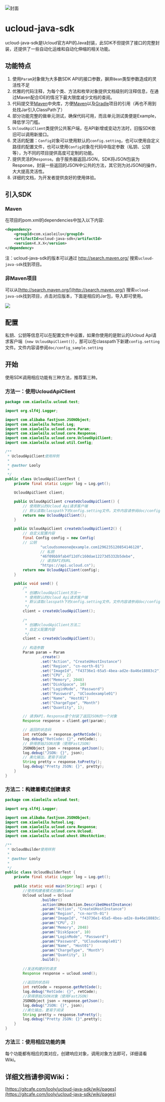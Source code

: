 ![封面](https://gitcafe-image.b0.upaiyun.com/c6f592a6a94231bd62b5da91510dcf0a.jpg)

# ucloud-java-sdk

ucloud-java-sdk是Ucloud官方API的Java封装，此SDK不但提供了接口的完整封装，还提供了一些自动化运维和自动化伸缩的相关功能。

## 功能特点

1. 使用`Param`对象做为大多数SDK API的接口参数，摒弃`Bean`类型参数造成的灵活性不足
2. 优雅的代码注释，为每个类、方法和枚举对象提供文档级别的注释信息，在通过Maven配合IDE的情况下最大限度减少文档的查阅。
3. 代码提交至[Maven](http://maven.apache.org/)中央库，方便[Maven](http://maven.apache.org/)以及[Gradle](http://gradle.org/)项目的引用（再也不用到处找Jar引入ClassPath了）
4. 部分功能完整的做单元测试，确保代码可用，而且单元测试类便是Example，降低学习门槛。
5. `UcloudApiClient`类提供公共客户端，在API新增或变动方法时，旧版SDK依旧可以调用新接口。
6. 灵活的配置：`Config`对象可以使用默认的`config.setting`，也可以使用自定义路径的配置文件，也可以使用`Config`对象在代码中指定参数（私钥、公钥等），为不同的项目提供高度可定制的功能。
7. 提供灵活的`Response`。由于服务器返回JSON，SDK将JSON包装为Response，封装一些返回的JSON中公共的方法，其它则为对JSON的操作，大大提高灵活性。
8. 详细的文档，为开发者提供良好的使用体验。

## 引入SDK

### Maven
在项目的pom.xml的dependencies中加入以下内容:

```XML
<dependency>
    <groupId>com.xiaoleilu</groupId>
    <artifactId>ucloud-java-sdk</artifactId>
    <version>X.X.X</version>
</dependency>
```

注：ucloud-java-sdk的版本可以通过 http://search.maven.org/ 搜索`ucloud-java-sdk`找到项目。

### 非Maven项目
可以从[http://search.maven.org/](http://search.maven.org/) 搜索`ucloud-java-sdk`找到项目，点击对应版本，下面是相应的Jar包，导入即可使用。

![](https://gitcafe-image.b0.upaiyun.com/5f9edb85807f28fe57119f61822650c7.png)

## 配置

私钥、公钥等信息可以在配置文件中设置，如果你使用的是默认的Ucloud Api请求客户端（`new UcloudApiClient()`），那可以在classpath下新建`config.setting`文件。文件内容请参阅`doc/config_sample.setting`

## 开始
使用SDK调用相应功能有三种方法，推荐第三种。

### 方法一：使用UcloudApiClient

```Java
package com.xiaoleilu.ucloud.test;

import org.slf4j.Logger;

import com.alibaba.fastjson.JSONObject;
import com.xiaoleilu.hutool.Log;
import com.xiaoleilu.ucloud.core.Param;
import com.xiaoleilu.ucloud.core.Response;
import com.xiaoleilu.ucloud.core.UcloudApiClient;
import com.xiaoleilu.ucloud.util.Config;

/**
 * UcloudApiClient使用样例
 * 
 * @author Looly
 *
 */
public class UcloudApiClientTest {
	private final static Logger log = Log.get();

	UcloudApiClient client;

	public UcloudApiClient createUcloudApiClient() {
		// 使用默认的Ucloud Api请求客户端
		// 默认读取classpath下的config.setting文件。文件内容请参阅doc/config_sample.setting
		return new UcloudApiClient();
	}

	public UcloudApiClient createUcloudApiClient2() {
		// 自定义配置内容
		final Config config = new Config(
		// 公钥
				"ucloudsomeone@example.com1296235120854146120",
				// 私钥
				"46f09bb9fab4f12dfc160dae12273d5332b5debe",
				// 请求API的URL
				"https://api.ucloud.cn");
		return new UcloudApiClient(config);
	}

	public void send() {
		/*
		 * 创建UcloudApiClient方法一
		 * 使用默认的Ucloud Api请求客户端
		 * 默认读取classpath下的config.setting文件。文件内容请参阅doc/config_sample.setting
		 */
		client = createUcloudApiClient();
		
		/*
		 * 创建UcloudApiClient方法二
		 * 自定义配置内容
		 */
		client = createUcloudApiClient();
		
		// 构造参数
		Param param = Param
				.create()
				.set("Action", "CreateUHostInstance")
				.set("Region", "cn-north-01")
				.set("ImageId", "f43736e1-65a5-4bea-ad2e-8a46e18883c2")
				.set("CPU", 2)
				.set("Memory", 2048)
				.set("DiskSpace", 10)
				.set("LoginMode", "Password")
				.set("Password", "UCloudexample01")
				.set("Name", "Host01")
				.set("ChargeType", "Month")
				.set("Quantity", 1);

		// 请求API，Response是个封装了返回JSON的一个对象
		Response response = client.get(param);

		// 返回的状态码
		int retCode = response.getRetCode();
		log.debug("RetCode: {}", retCode);
		// 获得原始JSON对象（使用FastJSON）
		JSONObject json = response.getJson();
		log.debug("JSON: {}", json);
		// 美化输出，更易于阅读
		String pretty = response.toPretty();
		log.debug("Pretty JSON: {}", pretty);
	}
}
```

### 方法二：构建着模式创建请求
```Java
package com.xiaoleilu.ucloud.test;

import org.slf4j.Logger;

import com.alibaba.fastjson.JSONObject;
import com.xiaoleilu.hutool.Log;
import com.xiaoleilu.ucloud.core.Response;
import com.xiaoleilu.ucloud.core.Ucloud;
import com.xiaoleilu.ucloud.uhost.UHostAction;

/**
 * UcloudBuilder使用样例
 * 
 * @author Looly
 *
 */
public class UcloudBuilderTest {
	private final static Logger log = Log.get();
	
	public static void main(String[] args) {
		//使用构建者模式创建Ucloud
		Ucloud ucloud = Ucloud
				.builder()
				.action(UHostAction.DescribeUHostInstance)
				.param("Action", "CreateUHostInstance")
				.param("Region", "cn-north-01")
				.param("ImageId", "f43736e1-65a5-4bea-ad2e-8a46e18883c2")
				.param("CPU", 2)
				.param("Memory", 2048)
				.param("DiskSpace", 10)
				.param("LoginMode", "Password")
				.param("Password", "UCloudexample01")
				.param("Name", "Host01")
				.param("ChargeType", "Month")
				.param("Quantity", 1)
				.build();
		
		//发送构建好的请求
		Response response = ucloud.send();
		
		//返回的状态码
		int retCode = response.getRetCode();
		log.debug("RetCode: {}", retCode);
		//获得原始JSON对象（使用FastJSON）
		JSONObject json = response.getJson();
		log.debug("JSON: {}", json);
		//美化输出，更易于阅读
		String pretty = response.toPretty();
		log.debug("Pretty JSON: {}",pretty);
	}
}
```

### 方法三：使用相应功能的类
每个功能都有相应的类对应，创建响应对象，调用对象方法即可，详细请看Wiki。

## 详细文档请参阅Wiki：

[https://gitcafe.com/looly/ucloud-java-sdk/wiki/pages](https://gitcafe.com/looly/ucloud-java-sdk/wiki/pages)